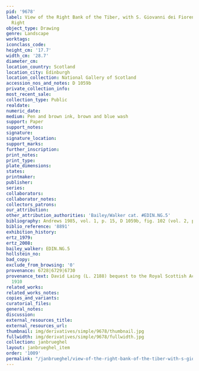 ```yaml
---
pid: '9678'
label: View of the Right Bank of the Tiber, with S. Giovanni dei Fiorentini on the
  Right
object_type: Drawing
genre: Landscape
worktags:
iconclass_code:
height_cm: '17.7'
width_cm: '28.7'
diameter_cm:
location_country: Scotland
location_city: Edinburgh
location_collection: National Gallery of Scotland
accession_nos_and_notes: D 1059b
private_collection_info:
most_recent_sale:
collection_type: Public
realdate:
numeric_date:
medium: Pen and brown ink, brown and blue wash
support: Paper
support_notes:
signature:
signature_location:
support_marks:
further_inscription:
print_notes:
print_type:
plate_dimensions:
states:
printmaker:
publisher:
series:
collaborators:
collaborator_notes:
collectors_patrons:
our_attribution:
other_attribution_authorities: 'Bailey/Walker cat. #EDIN.NG.5'
bibliography: Andrews 1985, vol. 1, p. 15, D 1059b, fig. 102 (vol. 2, p. 25)
biblio_reference: '8891'
exhibition_history:
ertz_1979:
ertz_2008:
bailey_walker: EDIN.NG.5
hollstein_no:
bad_copy:
exclude_from_browsing: '0'
provenance: 6728|6729|6730
provenance_text: David Laing (L. 2188) bequest to the Royal Scottish Academy|transferred
  1910
related_works:
related_works_notes:
copies_and_variants:
curatorial_files:
general_notes:
discussion:
external_resources_title:
external_resources_url:
thumbnail: img/derivatives/simple/9678/thumbnail.jpg
fullwidth: img/derivatives/simple/9678/fullwidth.jpg
collection: janbrueghel
layout: janbrueghel_item
order: '1009'
permalink: "/janbrueghel/view-of-the-right-bank-of-the-tiber-with-s-giovanni-dei-fiorentini-on-the-right"
---
```


